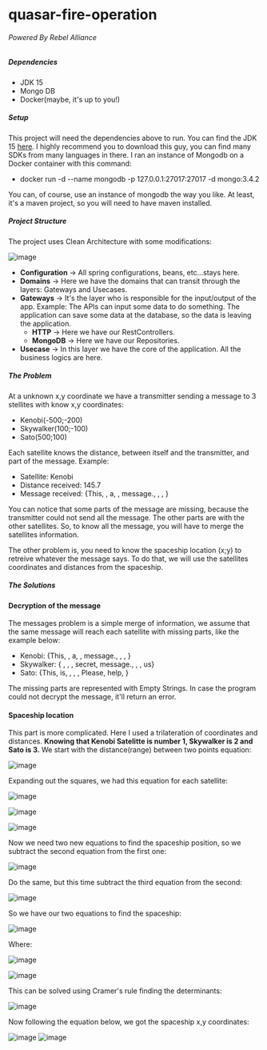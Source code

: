 # quasar-fire-operation

###### Powered By Rebel Alliance

##### Dependencies
* JDK 15
* Mongo DB
* Docker(maybe, it's up to you!)

##### Setup
This project will need the dependencies above to run. You can find the JDK 15 [here](https://sdkman.io/). I highly recommend you to download this guy, you can find many SDKs from many languages in there. I ran an instance of Mongodb on a Docker container with this command:
* docker run -d --name mongodb -p 127.0.0.1:27017:27017 -d mongo:3.4.2

You can, of course, use an instance of mongodb the way you like. At least, it's a maven project, so you will need to have maven installed.

##### Project Structure
The project uses Clean Architecture with some modifications:

![image](https://user-images.githubusercontent.com/9483458/112857590-61291880-9087-11eb-9bcc-8f5f69e435a1.png)
* **Configuration** -> All spring configurations, beans, etc...stays here.
* **Domains** -> Here we have the domains that can transit through the layers: Gateways and Usecases.
* **Gateways** -> It's the layer who is responsible for the input/output of the app. Example: The APIs can input some data to do something. The application can save some data at the database, so the data is leaving the application.
  * **HTTP** -> Here we have our RestControllers.
  * **MongoDB** -> Here we have our Repositories.
* **Usecase** -> In this layer we have the core of the application. All the business logics are here.

##### The Problem
At a unknown x,y coordinate we have a transmitter sending a message to 3 stellites with know x,y coordinates:
* Kenobi(-500;-200)
* Skywalker(100;-100)
* Sato(500;100)

Each satellite knows the distance, between itself and the transmitter, and part of the message. Example:
* Satellite: Kenobi
* Distance received: 145.7
* Message received: {This, , a, , message., , , }

You can notice that some parts of the message are missing, because the transmitter could not send all the message. The other parts are with the other satellites.
So, to know all the message, you will have to merge the satellites information.

The other problem is, you need to know the spaceship location (x;y) to retreive whatever the message says. To do that, we will use the satellites coordinates and distances from the spaceship.

##### The Solutions
#### Decryption of the message
The messages problem is a simple merge of information, we assume that the same message will reach each satellite with missing parts, like the example below:
* Kenobi: {This, , a, , message., , , }
* Skywalker: { , , , secret, message., , , us}
* Sato: {This, is, , , , Please, help, }

The missing parts are represented with Empty Strings. In case the program could not decrypt the message, it'll return an error.

#### Spaceship location
This part is more complicated. Here I used a trilateration of coordinates and distances.
**Knowing that Kenobi Satelitte is number 1, Skywalker is 2 and Sato is 3.**
We start with the distance(range) between two points equation:

![image](https://user-images.githubusercontent.com/9483458/113040166-df141f00-916e-11eb-93d4-07851b01221d.png)

Expanding out the squares, we had this equation for each satellite:

![image](https://user-images.githubusercontent.com/9483458/113044817-7c258680-9174-11eb-8ece-be66728b5dbe.png)

![image](https://user-images.githubusercontent.com/9483458/113044915-9495a100-9174-11eb-9d10-389c56627e22.png)

![image](https://user-images.githubusercontent.com/9483458/113044736-60ba7b80-9174-11eb-93b3-7cca03362cdd.png)

Now we need two new equations to find the spaceship position, so we subtract the second equation from the first one:

![image](https://user-images.githubusercontent.com/9483458/113046235-349ffa00-9176-11eb-82b3-8b2378fbf877.png)

Do the same, but this time subtract the third equation from the second:

![image](https://user-images.githubusercontent.com/9483458/113046659-b132d880-9176-11eb-968e-8b3124847884.png)

So we have our two equations to find the spaceship:

![image](https://user-images.githubusercontent.com/9483458/113046963-1686c980-9177-11eb-8cbd-26db6034aa91.png)

Where:

![image](https://user-images.githubusercontent.com/9483458/113047687-015e6a80-9178-11eb-9a86-a30eb35c940a.png)

![image](https://user-images.githubusercontent.com/9483458/113047740-15a26780-9178-11eb-9f27-28d4c58b8b7d.png)

This can be solved using Cramer's rule finding the determinants:

![image](https://user-images.githubusercontent.com/9483458/113048906-69fa1700-9179-11eb-8285-3d3cae0b8ec5.png)

Now following the equation below, we got the spaceship x,y coordinates:

![image](https://user-images.githubusercontent.com/9483458/113048212-ada05100-9178-11eb-97e5-cb344442e2ca.png)
![image](https://user-images.githubusercontent.com/9483458/113048287-bf81f400-9178-11eb-8170-f207bb5a0482.png)
